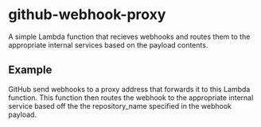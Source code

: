 # github-webhook-proxy

A simple Lambda function that recieves webhooks and routes them to the appropriate internal services based on the payload contents. 

## Example

GitHub send webhooks to a proxy address that forwards it to this Lambda function. This function then routes the webhook to the appropriate internal service based off the the repository_name specified in the webhook payload.
